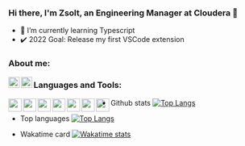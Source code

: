 ### Hi there, I'm Zsolt, an Engineering Manager at Cloudera :wave:

- :open_book: I’m currently learning Typescript
- :heavy_check_mark: 2022 Goal: Release my first VSCode extension

### About me:
[<img align="left" alt="LinkedIn" width="22px" src="https://cdn.jsdelivr.net/npm/simple-icons@v3/icons/linkedin.svg" />](www.linkedin.com/in/horzsolt)
[<img align="left" alt="YouTube" width="22px" src="https://cdn.jsdelivr.net/npm/simple-icons@v3/icons/youtube.svg" />](https://www.youtube.com/channel/UCTbham0DsCPhpsC0dPymikA)  
  
  
### Languages and Tools:

<p>
<img align="left" alt=" " width="26px" src="https://cdn.jsdelivr.net/npm/simple-icons@v3/icons/visualstudiocode.svg" />
<img align="left" alt=" " width="26px" src="https://cdn.jsdelivr.net/npm/simple-icons@v3/icons/git.svg" />
<img align="left" alt=" " width="26px" src="https://cdn.jsdelivr.net/npm/simple-icons@v3/icons/github.svg" />
<img align="left" alt=" " width="26px" src="https://cdn.jsdelivr.net/npm/simple-icons@v3/icons/abletonlive.svg" />
<img align="left" alt=" " width="26px" src="https://cdn.jsdelivr.net/npm/simple-icons@v3/icons/amazonaws.svg" />
<img align="left" alt=" " width="26px" src="https://cdn.jsdelivr.net/npm/simple-icons@v3/icons/java.svg" />
<img align="left" alt=" " width="26px" src="https://cdn.jsdelivr.net/npm/simple-icons@v3/icons/csharp.svg" />  
</p>


- Github stats
[![Top Langs](https://github-readme-stats.vercel.app/api?username=horzsolt&show_icons=true&count_private=true&hide_border=true)](https://github.com/horzsolt)

- Top languages
[![Top Langs](https://github-readme-stats.vercel.app/api/top-langs/?username=horzsolt&show_icons=true&count_private=true&hide_border=true)](https://github.com/horzsolt)

- Wakatime card
[![Wakatime stats](https://github-readme-stats.vercel.app/api/wakatime?username=horzsolt)](https://github.com/horzsolt)



